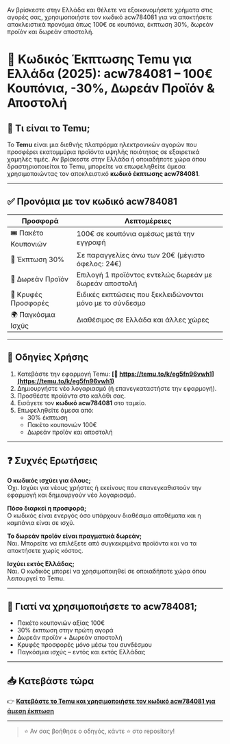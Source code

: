 Αν βρίσκεστε στην Ελλάδα και θέλετε να εξοικονομήσετε χρήματα στις αγορές σας, χρησιμοποιήστε τον κωδικό acw784081 για να αποκτήσετε αποκλειστικά προνόμια όπως 100€ σε κουπόνια, έκπτωση 30%, δωρεάν προϊόν και δωρεάν αποστολή.
# 🎁 Κωδικός Έκπτωσης Temu για Ελλάδα (2025): acw784081 – 100€ Κουπόνια, -30%, Δωρεάν Προϊόν & Αποστολή

## 🛒 Τι είναι το Temu;

Το **Temu** είναι μια διεθνής πλατφόρμα ηλεκτρονικών αγορών που προσφέρει εκατομμύρια προϊόντα υψηλής ποιότητας σε εξαιρετικά χαμηλές τιμές. Αν βρίσκεστε στην Ελλάδα ή οποιαδήποτε χώρα όπου δραστηριοποιείται το Temu, μπορείτε να επωφεληθείτε άμεσα χρησιμοποιώντας τον αποκλειστικό **κωδικό έκπτωσης acw784081**.

---

## ✅ Προνόμια με τον κωδικό acw784081

| Προσφορά | Λεπτομέρειες |
|----------|---------------|
| 🎟️ Πακέτο Κουπονιών | 100€ σε κουπόνια αμέσως μετά την εγγραφή |
| 💸 Έκπτωση 30% | Σε παραγγελίες άνω των 20€ (μέγιστο όφελος: 24€) |
| 🎁 Δωρεάν Προϊόν | Επιλογή 1 προϊόντος εντελώς δωρεάν με δωρεάν αποστολή |
| 🔐 Κρυφές Προσφορές | Ειδικές εκπτώσεις που ξεκλειδώνονται μόνο με το σύνδεσμο |
| 🌍 Παγκόσμια Ισχύς | Διαθέσιμος σε Ελλάδα και άλλες χώρες |

---

## 📲 Οδηγίες Χρήσης

1. Κατεβάστε την εφαρμογή Temu:
   **[🔗 https://temu.to/k/eg5fn96vwh1](https://temu.to/k/eg5fn96vwh1)**
2. Δημιουργήστε νέο λογαριασμό (ή επανεγκαταστήστε την εφαρμογή).
3. Προσθέστε προϊόντα στο καλάθι σας.
4. Εισάγετε τον **κωδικό acw784081** στο ταμείο.
5. Επωφεληθείτε άμεσα από:
   - 30% έκπτωση
   - Πακέτο κουπονιών 100€
   - Δωρεάν προϊόν και αποστολή

---

## ❓ Συχνές Ερωτήσεις

**Ο κωδικός ισχύει για όλους;**  
Όχι. Ισχύει για νέους χρήστες ή εκείνους που επανεγκαθιστούν την εφαρμογή και δημιουργούν νέο λογαριασμό.

**Πόσο διαρκεί η προσφορά;**  
Ο κωδικός είναι ενεργός όσο υπάρχουν διαθέσιμα αποθέματα και η καμπάνια είναι σε ισχύ.

**Το δωρεάν προϊόν είναι πραγματικά δωρεάν;**  
Ναι. Μπορείτε να επιλέξετε από συγκεκριμένα προϊόντα και να τα αποκτήσετε χωρίς κόστος.

**Ισχύει εκτός Ελλάδας;**  
Ναι. Ο κωδικός μπορεί να χρησιμοποιηθεί σε οποιαδήποτε χώρα όπου λειτουργεί το Temu.

---

## 🚀 Γιατί να χρησιμοποιήσετε το acw784081;

- Πακέτο κουπονιών αξίας 100€
- 30% έκπτωση στην πρώτη αγορά
- Δωρεάν προϊόν + Δωρεάν αποστολή
- Κρυφές προσφορές μόνο μέσω του συνδέσμου
- Παγκόσμια ισχύς – εντός και εκτός Ελλάδας

---

## 📥 Κατεβάστε τώρα

👉 **[Κατεβάστε το Temu και χρησιμοποιήστε τον κωδικό acw784081 για άμεση έκπτωση](https://temu.to/k/eg5fn96vwh1)**

---

> ⭐ Αν σας βοήθησε ο οδηγός, κάντε ⭐ στο repository!
